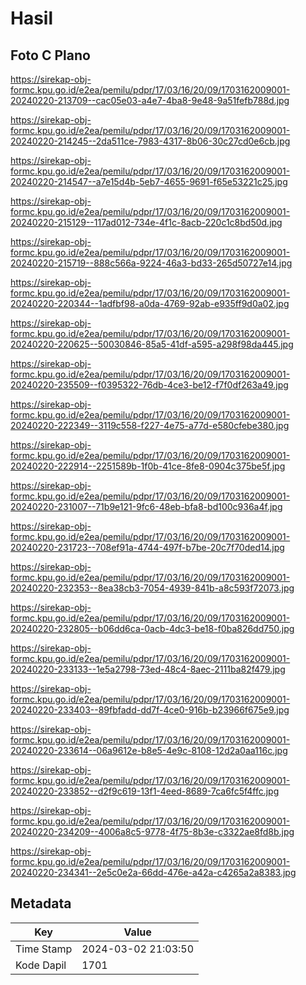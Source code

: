 # Hasil

## Foto C Plano

https://sirekap-obj-formc.kpu.go.id/e2ea/pemilu/pdpr/17/03/16/20/09/1703162009001-20240220-213709--cac05e03-a4e7-4ba8-9e48-9a51fefb788d.jpg

https://sirekap-obj-formc.kpu.go.id/e2ea/pemilu/pdpr/17/03/16/20/09/1703162009001-20240220-214245--2da511ce-7983-4317-8b06-30c27cd0e6cb.jpg

https://sirekap-obj-formc.kpu.go.id/e2ea/pemilu/pdpr/17/03/16/20/09/1703162009001-20240220-214547--a7e15d4b-5eb7-4655-9691-f65e53221c25.jpg

https://sirekap-obj-formc.kpu.go.id/e2ea/pemilu/pdpr/17/03/16/20/09/1703162009001-20240220-215129--117ad012-734e-4f1c-8acb-220c1c8bd50d.jpg

https://sirekap-obj-formc.kpu.go.id/e2ea/pemilu/pdpr/17/03/16/20/09/1703162009001-20240220-215719--888c566a-9224-46a3-bd33-265d50727e14.jpg

https://sirekap-obj-formc.kpu.go.id/e2ea/pemilu/pdpr/17/03/16/20/09/1703162009001-20240220-220344--1adfbf98-a0da-4769-92ab-e935ff9d0a02.jpg

https://sirekap-obj-formc.kpu.go.id/e2ea/pemilu/pdpr/17/03/16/20/09/1703162009001-20240220-220625--50030846-85a5-41df-a595-a298f98da445.jpg

https://sirekap-obj-formc.kpu.go.id/e2ea/pemilu/pdpr/17/03/16/20/09/1703162009001-20240220-235509--f0395322-76db-4ce3-be12-f7f0df263a49.jpg

https://sirekap-obj-formc.kpu.go.id/e2ea/pemilu/pdpr/17/03/16/20/09/1703162009001-20240220-222349--3119c558-f227-4e75-a77d-e580cfebe380.jpg

https://sirekap-obj-formc.kpu.go.id/e2ea/pemilu/pdpr/17/03/16/20/09/1703162009001-20240220-222914--2251589b-1f0b-41ce-8fe8-0904c375be5f.jpg

https://sirekap-obj-formc.kpu.go.id/e2ea/pemilu/pdpr/17/03/16/20/09/1703162009001-20240220-231007--71b9e121-9fc6-48eb-bfa8-bd100c936a4f.jpg

https://sirekap-obj-formc.kpu.go.id/e2ea/pemilu/pdpr/17/03/16/20/09/1703162009001-20240220-231723--708ef91a-4744-497f-b7be-20c7f70ded14.jpg

https://sirekap-obj-formc.kpu.go.id/e2ea/pemilu/pdpr/17/03/16/20/09/1703162009001-20240220-232353--8ea38cb3-7054-4939-841b-a8c593f72073.jpg

https://sirekap-obj-formc.kpu.go.id/e2ea/pemilu/pdpr/17/03/16/20/09/1703162009001-20240220-232805--b06dd6ca-0acb-4dc3-be18-f0ba826dd750.jpg

https://sirekap-obj-formc.kpu.go.id/e2ea/pemilu/pdpr/17/03/16/20/09/1703162009001-20240220-233133--1e5a2798-73ed-48c4-8aec-2111ba82f479.jpg

https://sirekap-obj-formc.kpu.go.id/e2ea/pemilu/pdpr/17/03/16/20/09/1703162009001-20240220-233403--89fbfadd-dd7f-4ce0-916b-b23966f675e9.jpg

https://sirekap-obj-formc.kpu.go.id/e2ea/pemilu/pdpr/17/03/16/20/09/1703162009001-20240220-233614--06a9612e-b8e5-4e9c-8108-12d2a0aa116c.jpg

https://sirekap-obj-formc.kpu.go.id/e2ea/pemilu/pdpr/17/03/16/20/09/1703162009001-20240220-233852--d2f9c619-13f1-4eed-8689-7ca6fc5f4ffc.jpg

https://sirekap-obj-formc.kpu.go.id/e2ea/pemilu/pdpr/17/03/16/20/09/1703162009001-20240220-234209--4006a8c5-9778-4f75-8b3e-c3322ae8fd8b.jpg

https://sirekap-obj-formc.kpu.go.id/e2ea/pemilu/pdpr/17/03/16/20/09/1703162009001-20240220-234341--2e5c0e2a-66dd-476e-a42a-c4265a2a8383.jpg


## Metadata

| Key        | Value               |
| ---------- | ------------------- |
| Time Stamp | 2024-03-02 21:03:50 |
| Kode Dapil | 1701                |



